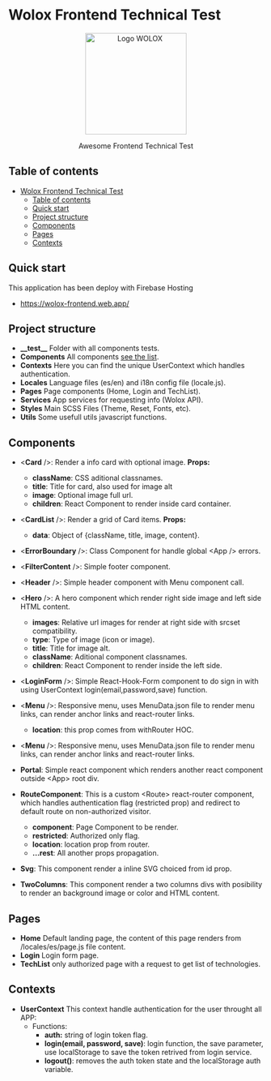 # Wolox Frontend Technical Test

<p align="center">
  <a href="https://www.wolox.com.ar/">
    <img src="https://s3.amazonaws.com/cdn.wolox.com/icons/ic_logo.svg" alt="Logo WOLOX" width=200>
  </a>

  <p align="center">
    Awesome Frontend Technical Test
  </p>
</p>

## Table of contents

- [Wolox Frontend Technical Test](#wolox-frontend-technical-test)
  - [Table of contents](#table-of-contents)
  - [Quick start](#quick-start)
  - [Project structure](#project-structure)
  - [Components](#components)
  - [Pages](#pages)
  - [Contexts](#contexts)

## Quick start

This application has been deploy with Firebase Hosting

- <https://wolox-frontend.web.app/>

## Project structure

- **\_\_test\_\_** Folder with all components tests.
- **Components** All components [see the list](#components).
- **Contexts** Here you can find the unique UserContext which handles authentication.
- **Locales** Language files (es/en) and i18n config file (locale.js).
- **Pages** Page components (Home, Login and TechList).
- **Services** App services for requesting info (Wolox API).
- **Styles** Main SCSS Files (Theme, Reset, Fonts, etc).
- **Utils** Some usefull utils javascript functions.

## Components

- <**Card** />: Render a info card with optional image. **Props:**

  - **className**: CSS aditional classnames.
  - **title**: Title for card, also used for image alt
  - **image**: Optional image full url.
  - **children**: React Component to render inside card container.

- <**CardList** />: Render a grid of Card items. **Props:**

  - **data**: Object of {className, title, image, content}.

- <**ErrorBoundary** />: Class Component for handle global \<App /> errors.
- <**FilterContent** />: Simple footer component.
- <**Header** />: Simple header component with Menu component call.
- <**Hero** />: A hero component which render right side image and left side HTML content.
  - **images**: Relative url images for render at right side with srcset compatibility.
  - **type**: Type of image (icon or image).
  - **title**: Title for image alt.
  - **className**: Aditional component classnames.
  - **children**: React Component to render inside the left side.
- <**LoginForm** />: Simple React-Hook-Form component to do sign in with using UserContext login(email,password,save) function.
- <**Menu** />: Responsive menu, uses MenuData.json file to render menu links, can render anchor links and react-router links.
  - **location**: this prop comes from withRouter HOC.
- <**Menu** />: Responsive menu, uses MenuData.json file to render menu links, can render anchor links and react-router links.
- **Portal**: Simple react component which renders another react component outside \<App> root div.
- **RouteComponent**: This is a custom \<Route> react-router component, which handles authentication flag (restricted prop) and redirect to default route on non-authorized visitor.
  - **component**: Page Component to be render.
  - **restricted**: Authorized only flag.
  - **location**: location prop from router.
  - **...rest**: All another props propagation.
- **Svg**: This component render a inline SVG choiced from id prop.
- **TwoColumns**: This component render a two columns divs with posibility to render an background image or color and HTML content.

## Pages

- **Home** Default landing page, the content of this page renders from /locales/es/page.js file content.
- **Login** Login form page.
- **TechList** only authorized page with a request to get list of technologies.

## Contexts

- **UserContext** This context handle authentication for the user throught all APP:
  - Functions:
    - **auth:** string of login token flag.
    - **login(email, password, save)**: login function, the save parameter, use localStorage to save the token retrived from login service.
    - **logout()**: removes the auth token state and the localStorage auth variable.
